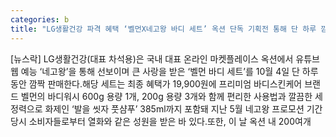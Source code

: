 ```yaml
---
categories: b
title: "LG생활건강 파격 혜택 ‘벨먼X네고왕 바디 세트’ 옥션 단독 기획전 통해 단 하루 깜짝 부활"
---
```

[뉴스락] LG생활건강(대표 차석용)은 국내 대표 온라인 마켓플레이스 옥션에서 유튜브 웹 예능 ‘네고왕’을 통해 선보이며 큰 사랑을 받은 ‘벨먼 바디 세트’를 10월 4일 단 하루 동안 깜짝 판매한다.해당 세트는 최종 혜택가 19,900원에 프리미엄 바디스킨케어 브랜드 벨먼의 바디워시 600g 용량 1개, 200g 용량 3개와 함께 편리한 사용법과 깔끔한 세정력으로 화제인 ‘발을 씻자 풋샴푸’ 385ml까지 포함돼 지난 5월 네고왕 프로모션 기간 당시 소비자들로부터 열화와 같은 성원을 받은 바 있다.또한, 이 날 옥션 내 200여개